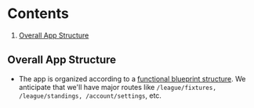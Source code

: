 # Contents

1. [Overall App Structure](#overall-app-structure)

## Overall App Structure

* The app is organized according to a [functional blueprint structure](http://exploreflask.com/en/latest/blueprints.html#what-is-a-blueprint). We anticipate that we'll have major routes like `/league/fixtures, /league/standings, /account/settings`, etc.
